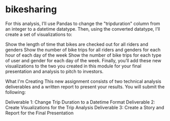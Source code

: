 # bikesharing
For this analysis, I’ll use Pandas to change the "tripduration" column from an integer to a datetime datatype. Then, using the converted datatype, I’ll create a set of visualizations to:

Show the length of time that bikes are checked out for all riders and genders
Show the number of bike trips for all riders and genders for each hour of each day of the week
Show the number of bike trips for each type of user and gender for each day of the week.
Finally, you’ll add these new visualizations to the two you created in this module for your final presentation and analysis to pitch to investors.

What I'm Creating
This new assignment consists of two technical analysis deliverables and a written report to present your results. You will submit the following:

Deliverable 1: Change Trip Duration to a Datetime Format
Deliverable 2: Create Visualizations for the Trip Analysis
Deliverable 3: Create a Story and Report for the Final Presentation
